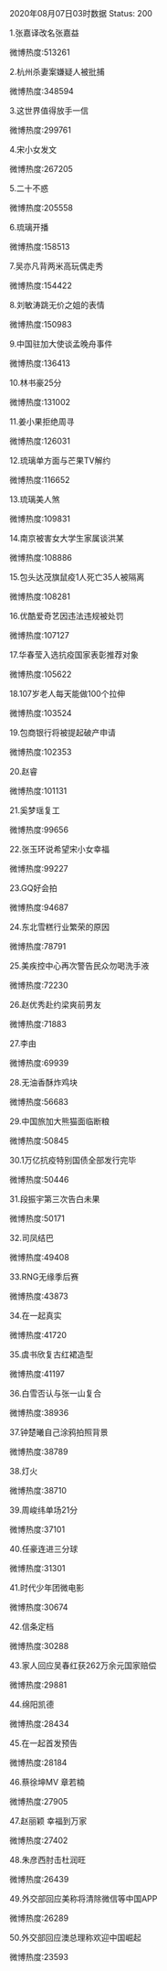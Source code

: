2020年08月07日03时数据
Status: 200

1.张嘉译改名张嘉益

微博热度:513261

2.杭州杀妻案嫌疑人被批捕

微博热度:348594

3.这世界值得放手一信

微博热度:299761

4.宋小女发文

微博热度:267205

5.二十不惑

微博热度:205558

6.琉璃开播

微博热度:158513

7.吴亦凡背两米高玩偶走秀

微博热度:154422

8.刘敏涛跳无价之姐的表情

微博热度:150983

9.中国驻加大使谈孟晚舟事件

微博热度:136413

10.林书豪25分

微博热度:131002

11.姜小果拒绝周寻

微博热度:126031

12.琉璃单方面与芒果TV解约

微博热度:116652

13.琉璃美人煞

微博热度:109831

14.南京被害女大学生家属谈洪某

微博热度:108886

15.包头达茂旗鼠疫1人死亡35人被隔离

微博热度:108281

16.优酷爱奇艺因违法违规被处罚

微博热度:107127

17.华春莹入选抗疫国家表彰推荐对象

微博热度:105622

18.107岁老人每天能做100个拉伸

微博热度:103524

19.包商银行将被提起破产申请

微博热度:102353

20.赵睿

微博热度:101131

21.奚梦瑶复工

微博热度:99656

22.张玉环说希望宋小女幸福

微博热度:99227

23.GQ好会拍

微博热度:94687

24.东北雪糕行业繁荣的原因

微博热度:78791

25.美疾控中心再次警告民众勿喝洗手液

微博热度:72230

26.赵优秀赴约梁爽前男友

微博热度:71883

27.李由

微博热度:69939

28.无油香酥炸鸡块

微博热度:56683

29.中国旅加大熊猫面临断粮

微博热度:50845

30.1万亿抗疫特别国债全部发行完毕

微博热度:50446

31.段振宇第三次告白未果

微博热度:50171

32.司凤结巴

微博热度:49408

33.RNG无缘季后赛

微博热度:43873

34.在一起真实

微博热度:41720

35.虞书欣复古红裙造型

微博热度:41197

36.白雪否认与张一山复合

微博热度:38936

37.钟楚曦自己涂鸦拍照背景

微博热度:38789

38.灯火

微博热度:38710

39.周峻纬单场21分

微博热度:37101

40.任豪连进三分球

微博热度:31301

41.时代少年团微电影

微博热度:30674

42.信条定档

微博热度:30288

43.家人回应吴春红获262万余元国家赔偿

微博热度:29881

44.绵阳凯德

微博热度:28434

45.在一起首发预告

微博热度:28184

46.蔡徐坤MV 章若楠

微博热度:27905

47.赵丽颖 幸福到万家

微博热度:27402

48.朱彦西肘击杜润旺

微博热度:26439

49.外交部回应美称将清除微信等中国APP

微博热度:26289

50.外交部回应澳总理称欢迎中国崛起

微博热度:23593

